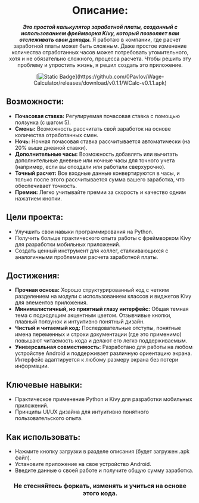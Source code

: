 <div align="center">

# Описание:

***Это простой калькулятор заработной платы, созданный с использованием фреймворка Kivy, который позволяет вам отслеживать свои доходы.***
Я работаю в компании, где расчет заработной платы может быть сложным. Даже простое изменение количества отработанных часов может потребовать утомительного, хотя и не обязательно сложного, процесса расчета. Чтобы решить эту проблему и упростить жизнь, я решил создать это приложение.

[![Static Badge](https://img.shields.io/badge/DOWNLOAD-APK%20v0.1.1-white?style=for-the-badge&logo=android&logoColor=white&logoSize=auto&labelColor=black&link=**https://github.com/0Pavlov/Wage-Calculator/releases/download/v0.1.1/WCalc-v0.1.1.apk**)](https://github.com/0Pavlov/Wage-Calculator/releases/download/v0.1.1/WCalc-v0.1.1.apk)

</div> 

## Возможности:

  - **Почасовая ставка:** Регулируемая почасовая ставка с помощью ползунка (с шагом 5).
  - **Смены:** Возможность рассчитать свой заработок на основе количества отработанных смен.
  - **Ночь:** Ночная почасовая ставка рассчитывается автоматически (на 20% выше дневной ставки).
  - **Дополнительные часы:** Возможность добавлять или вычитать дополнительные дневные или ночные часы для точного учета (например, если вы опоздали или работали сверхурочно).
  - **Точный расчет:** Все входные данные конвертируются в часы, и только после этого рассчитывается сумма вашего заработка, что обеспечивает точность.
  - **Премии:** Легко учитывайте премии за скорость и качество одним нажатием кнопки.

## Цели проекта:

  - Улучшить свои навыки программирования на Python.
  - Получить больше практического опыта работы с фреймворком Kivy для разработки мобильных приложений.
  - Создать ценный инструмент для коллег, сталкивающихся с аналогичными проблемами расчета заработной платы.

## Достижения:

  - **Прочная основа:** Хорошо структурированный код с четким разделением на модули с использованием классов и виджетов Kivy для элементов приложения.
  - **Минималистичный, но приятный глазу интерфейс:** Общая темная тема с подходящим акцентным цветом. Отзывчивые кнопки, плавный ползунок и интуитивно понятный дизайн.
  - **Чистый и читаемый код:** Последовательные отступы, понятные имена переменных и строки документации (где это применимо) повышают читаемость кода и делают его легко поддерживаемым.
  - **Универсальная совместимость:** Разработано для работы на любом устройстве Android и поддерживает различную ориентацию экрана. Интерфейс адаптируется к любому размеру экрана без потери информации.

## Ключевые навыки:

  - Практическое применение Python и Kivy для разработки мобильных приложений.
  - Принципы UI/UX дизайна для интуитивно понятного пользовательского опыта.

## Как использовать:

  - Нажмите кнопку загрузки в разделе описания (будет загружен .apk файл).
  - Установите приложение на свое устройство Android.
  - Введите данные о своей работе и получите общую сумму заработка.

<div align="center">

###  **Не стесняйтесь форкать, изменять и учиться на основе этого кода.**

</div> 
